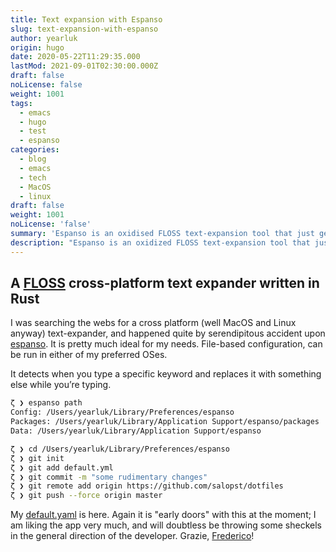 ```yaml
---
title: Text expansion with Espanso
slug: text-expansion-with-espanso
author: yearluk
origin: hugo
date: 2020-05-22T11:29:35.000
lastMod: 2021-09-01T02:30:00.000Z
draft: false
noLicense: false
weight: 1001
tags:
  - emacs
  - hugo
  - test
  - espanso
categories:
  - blog
  - emacs
  - tech
  - MacOS
  - linux
draft: false
weight: 1001
noLicense: 'false'
summary: 'Espanso is an oxidised FLOSS text-expansion tool that just gets out of your way'
description: "Espanso is an oxidized FLOSS text-expansion tool that just gets out of your way. There are many implementations like it. This one is mine"
---
```



## A [FLOSS](https://en.wikipedia.org/wiki/Free_and_open-source_software) cross-platform text expander written in Rust

I was searching the webs for a cross platform (well MacOS and Linux anyway) text-expander, and happened quite by serendipitous accident upon [espanso](https://espanso.org/). It is pretty much ideal for my needs. File-based configuration, can be run in either of my preferred OSes.

It detects when you type a specific keyword and replaces it with something else while you’re typing.

```bash
ζ ❯ espanso path
Config: /Users/yearluk/Library/Preferences/espanso
Packages: /Users/yearluk/Library/Application Support/espanso/packages
Data: /Users/yearluk/Library/Application Support/espanso

ζ ❯ cd /Users/yearluk/Library/Preferences/espanso
ζ ❯ git init
ζ ❯ git add default.yml
ζ ❯ git commit -m "some rudimentary changes"
ζ ❯ git remote add origin https://github.com/salopst/dotfiles
ζ ❯ git push --force origin master
```
My [default.yaml](https://github.com/salopst/dotfiles/blob/master/default.yml) is here. Again it is "early doors" with this at the moment; I am liking the app very much, and will doubtless be throwing some sheckels in the general direction of the developer. Grazie, [Frederico](https://federicoterzi.com/)!

[//]: # "Exported with love from a post written in Org mode"
[//]: # "- https://github.com/kaushalmodi/ox-hugo"
